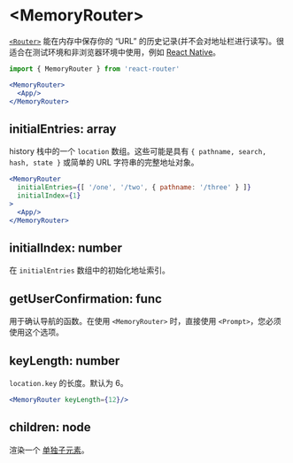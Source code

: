 # &lt;MemoryRouter>

[`<Router>`](Router.md) 能在内存中保存你的 “URL” 的历史记录(并不会对地址栏进行读写)。很适合在测试环境和非浏览器环境中使用，例如 [React Native](https://facebook.github.io/react-native/)。

```jsx
import { MemoryRouter } from 'react-router'

<MemoryRouter>
  <App/>
</MemoryRouter>
```

## initialEntries: array

history 栈中的一个 `location` 数组。这些可能是具有 `{ pathname, search, hash, state }` 或简单的 URL 字符串的完整地址对象。

```jsx
<MemoryRouter
  initialEntries={[ '/one', '/two', { pathname: '/three' } ]}
  initialIndex={1}
>
  <App/>
</MemoryRouter>
```

## initialIndex: number

在 `initialEntries` 数组中的初始化地址索引。

## getUserConfirmation: func

用于确认导航的函数。在使用 `<MemoryRouter>` 时，直接使用 `<Prompt>`，您必须使用这个选项。

## keyLength: number

`location.key` 的长度。默认为 6。

```jsx
<MemoryRouter keyLength={12}/>
```

## children: node

渲染一个 [单独子元素](https://facebook.github.io/react/docs/react-api.html#react.children.only)。